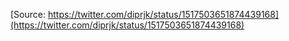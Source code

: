 [Source: https://twitter.com/diprjk/status/1517503651874439168](https://twitter.com/diprjk/status/1517503651874439168)